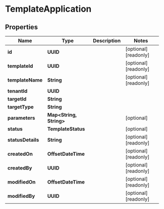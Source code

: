 

# TemplateApplication


## Properties

Name | Type | Description | Notes
------------ | ------------- | ------------- | -------------
**id** | **UUID** |  |  [optional] [readonly]
**templateId** | **UUID** |  |  [optional] [readonly]
**templateName** | **String** |  |  [optional] [readonly]
**tenantId** | **UUID** |  | 
**targetId** | **String** |  | 
**targetType** | **String** |  | 
**parameters** | **Map&lt;String, String&gt;** |  |  [optional]
**status** | **TemplateStatus** |  |  [optional]
**statusDetails** | **String** |  |  [optional] [readonly]
**createdOn** | **OffsetDateTime** |  |  [optional] [readonly]
**createdBy** | **UUID** |  |  [optional] [readonly]
**modifiedOn** | **OffsetDateTime** |  |  [optional] [readonly]
**modifiedBy** | **UUID** |  |  [optional] [readonly]



